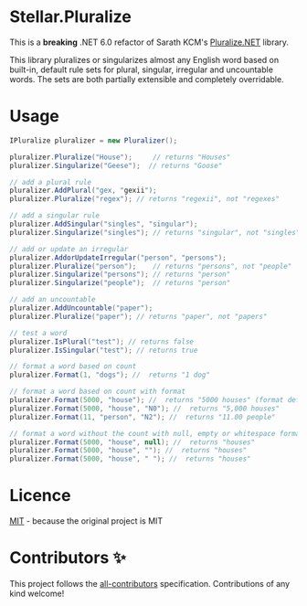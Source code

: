 # Stellar.Pluralize
This is a **breaking** .NET 6.0 refactor of Sarath KCM's [Pluralize.NET](https://github.com/sarathkcm/Pluralize.NET) library.

This library pluralizes or singularizes almost any English word based on built-in, default rule sets for plural, singular, irregular and uncountable words. The sets are both partially extensible and completely overridable.

# Usage
```C#
IPluralize pluralizer = new Pluralizer();

pluralizer.Pluralize("House");     // returns "Houses"
pluralizer.Singularize("Geese");  // returns "Goose"

// add a plural rule
pluralizer.AddPlural("gex, "gexii");
pluralizer.Pluralize("regex"); // returns "regexii", not "regexes"

// add a singular rule
pluralizer.AddSingular("singles", "singular");
pluralizer.Singularize("singles"); // returns "singular", not "singles"

// add or update an irregular
pluralizer.AddorUpdateIrregular("person", "persons");
pluralizer.Pluralize("person");    // returns "persons", not "people"
pluralizer.Singularize("persons"); // returns "person"
pluralizer.Singularize("people");  // returns "person"

// add an uncountable
pluralizer.AddUncountable("paper");
pluralizer.Pluralize("paper"); // returns "paper", not "papers"

// test a word
pluralizer.IsPlural("test"); // returns false
pluralizer.IsSingular("test"); // returns true

// format a word based on count
pluralizer.Format(1, "dogs"); //  returns "1 dog"

// format a word based on count with format
pluralizer.Format(5000, "house"); //  returns "5000 houses" (format default = "G")
pluralizer.Format(5000, "house", "N0"); //  returns "5,000 houses"
pluralizer.Format(11, "person", "N2"); //  returns "11.00 people"

// format a word without the count with null, empty or whitespace format 
pluralizer.Format(5000, "house", null); //  returns "houses"
pluralizer.Format(5000, "house", ""); //  returns "houses"
pluralizer.Format(5000, "house", " "); //  returns "houses"
```

# Licence
[MIT](https://github.com/cloudkitects/Stellar.Pluralize/blob/master/LICENCE) - because the original project is MIT

# Contributors ✨
This project follows the [all-contributors](https://github.com/all-contributors/all-contributors) specification. Contributions of any kind welcome!
